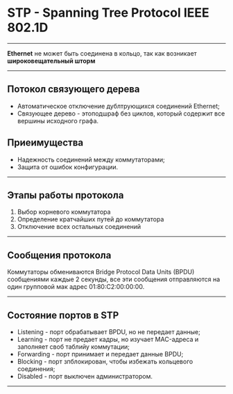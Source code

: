 # STP - Spanning Tree Protocol IEEE 802.1D

---

**Ethernet** не может быть соединена в кольцо, так как возникает **широковещательный шторм**

---

## Потокол связующего дерева

- Автоматическое отключение дублтрующихся соединений Ethernet;
- Связующее дерево - этоподшраф без циклов, который содержит все вершины исходного графа.

## Приеимущества

- Надежность соединений между коммутаторами;
- Защита от ошибок конфигурации.

---

## Этапы работы протокола

1. Выбор корневого коммутатора
2. Определение кратчайших путей до коммутатора
3. Отключение всех остальных соединений

---

## Сообщения протокола 

Коммутаторы обмениваются Bridge Protocol Data Units (BPDU) сообщениями каждые 2 секунды, все эти сообщения отправляются на один групповой мак адрес 01:80:C2:00:00:00.

---

## Состояние портов в STP

- Listening - порт обрабатывает BPDU, но не передает данные;
- Learning - порт не предает кадры, но изучает MAC-адреса и заполняет своб таблийу коммутации;
- Forwarding - порт принимает и передает данные BPDU;
- Blocking - порт зпблокирован, чтобы избежать кольцевого соединения;
- Disabled - порт выключен администратором.

---

